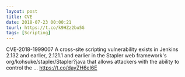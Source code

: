 ```yaml
---
layout: post
title: CVE
date: 2018-07-23 00:00:21
tourl: https://t.co/k9HZz2bu5G
tags: [Scripting]
---
```

CVE-2018-1999007 A cross-site scripting vulnerability exists in Jenkins 2.132 and earlier, 2.121.1 and earlier in the Stapler web framework's org/kohsuke/stapler/Stapler?java that allows attackers with the ability to control the ... https://t.co/dayZH6eI6E